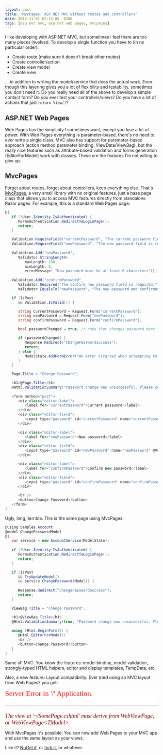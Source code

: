 ```yaml
---
layout: post
title: "MvcPages: ASP.NET MVC without routes and controllers"
date: 2012-11-01 02:11:00 -0300
tags: [asp.net mvc, asp.net web pages, mvcpages]
---
```


I like developing with ASP.NET MVC, but sometimes I feel there are too many pieces involved. To develop a single function you have to (in no particular order):

- Create route (make sure it doesn't break other routes)
- Create controller/action
- Create view model
- Create view

... in addition to writing the model/service that does the actual work. Even though this layering gives you a lot of flexibility and testability, sometimes you don't need it. Do you really need all of the above to develop a simple contact form? Do you ever test your controllers/views? Do you have a lot of actions that just `return View()`?

ASP.NET Web Pages
-----------------

Web Pages has the simplicity I sometimes want, except you lose a lot of power. With Web Pages everything is parameter-based, there's no need to ever write a single class. MVC also has support for parameter-based approach (action method parameter binding, ViewData/ViewBag), but the really nice features such as attribute-based validation and forms generation (EditorForModel) work with classes. These are the features I'm not willing to give up.

MvcPages
--------
Forget about routes, forget about controllers, keep everything else. That's [MvcPages][1], a very small library with no original features, just a base page class that allows you to access MVC features directly from standalone Razor pages. For example, this is a standard Web Pages page:

```csharp
@{
   if (!User.Identity.IsAuthenticated) {
      FormsAuthentication.RedirectToLoginPage();
      return;
   }

   Validation.RequireField("currentPassword", "The current password field is required.");
   Validation.RequireField("newPassword", "The new password field is required.");
   
   Validation.Add("newPassword",
      Validator.StringLength(
         maxLength: 100,
         minLength: 6,
         errorMessage: "New password must be at least 6 characters"));
         
   Validation.Add("confirmPassword",
      Validator.Required("The confirm new password field is required."),
      Validator.EqualsTo("newPassword", "The new password and confirmation password do not match."));

   if (IsPost
      && Validation.IsValid()) {

      string currentPassword = Request.Form["currentPassword"];
      string newPassword = Request.Form["newPassword"];
      string confirmPassword = Request.Form["confirmPassword"];

      bool passwordChanged = true; /* code that changes password here */

      if (passwordChanged) {
         Response.Redirect("ChangePasswordSuccess");
         return;
      } else {
         ModelState.AddFormError("An error occurred when attempting to change the password. Please contact the site owner.");
      }
   }

   Page.Title = "Change Password";

   <h1>@Page.Title</h1>
   @Html.ValidationSummary("Password change was unsuccessful. Please correct the errors and try again.", true)
   
   <form method="post">
      <div class="editor-label">
         <label for="currentPassword">Current password</label>
      </div>
      <div class="editor-field">
         <input type="password" id="currentPassword" name="currentPassword" @Validation.For("currentPassword")/>
      </div>

      <div class="editor-label">
         <label for="newPassword">New password</label>
      </div>
      <div class="editor-field">
         <input type="password" id="newPassword" name="newPassword" @Validation.For("newPassword")/>
      </div>

      <div class="editor-label">
         <label for="confirmPassword">Confirm new password</label>
      </div>
      <div class="editor-field">
         <input type="password" id="confirmPassword" name="confirmPassword" @Validation.For("confirmPassword")/>
      </div>

      <br />
      <button>Change Password</button>
   </form>
}
```

Ugly, long, terrible. This is the same page using MvcPages:

```csharp
@using Samples.Account
@model ChangePasswordModel
@{
   var service = new AccountService(ModelState);
   
   if (!User.Identity.IsAuthenticated) {
      FormsAuthentication.RedirectToLoginPage();
      return;
   }

   if (IsPost
      && TryUpdateModel()
      && service.ChangePassword(Model)) {
      
      Response.Redirect("ChangePasswordSuccess");
      return;
   }

   ViewBag.Title = "Change Password";

   <h1>@ViewBag.Title</h1>
   @Html.ValidationSummary(true, "Password change was unsuccessful. Please correct the errors and try again.")
   
   using (Html.BeginForm()) {
      @Html.EditorForModel()
      <br />
      <button>Change Password</button>
   }
}
```

Same ol' MVC. You know the features: model binding, model validation, strongly-typed HTML helpers, editor and display templates, TempData, etc.

Also, a new feature: Layout compatibility. Ever tried using an MVC layout from Web Pages? you get:

<div style="background-color: white;">
<div style="color: red; font-family: Verdana; font-size: 18pt; font-weight: normal;">
Server Error in '/' Application.<br />
<hr color="silver" size="1" width="100%" />
</div>
<div style="color: maroon; font-family: Verdana; font-size: 14pt; font-weight: normal;">
<i>The view at '~/SomePage.cshtml' must derive from WebViewPage, or WebViewPage&lt;TModel&gt;.</i></div>
</div>

With MvcPages it's possible. You can now add Web Pages to your MVC app and use the same layout as your views.

Like it? [NuGet it][2], or [fork it][1], or whatever.

[1]: https://github.com/maxtoroq/MvcPages
[2]: http://www.nuget.org/packages/MvcPages